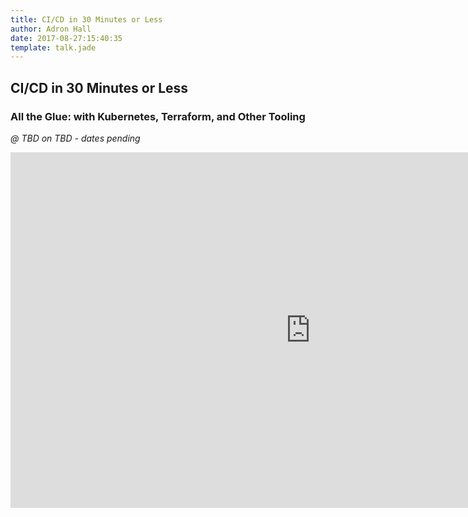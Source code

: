 ```yaml
---
title: CI/CD in 30 Minutes or Less
author: Adron Hall
date: 2017-08-27:15:40:35
template: talk.jade
---
```

## CI/CD in 30 Minutes or Less
### All the Glue: with Kubernetes, Terraform, and Other Tooling
*@ TBD on TBD - dates pending*

<iframe src="https://docs.google.com/presentation/d/e/2PACX-1vQzUT5toOERBlshTQZswfw3WZZH7yCEDtU1FLu3zpes7FNpGkYfIVhK7utDhQ_65fkeqCMfQ9K9Z_DA/embed?start=false&loop=false&delayms=3000" frameborder="0" width="960" height="569" allowfullscreen="true" mozallowfullscreen="true" webkitallowfullscreen="true"></iframe>
